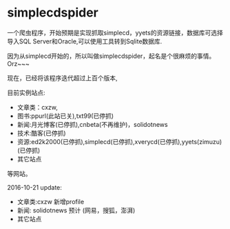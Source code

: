 simplecdspider
============

一个爬虫程序，开始预期是实现抓取simplecd，yyets的资源链接，数据库可选择导入SQL Server和Oracle,可以使用工具转到Sqlite数据库.<br/>

因为从simplecd开始的，所以叫做simplecdspider，起名是个很麻烦的事情。Orz~~~

现在，已经将该程序迭代超过上百个版本,

目前实例站点:
* 文章类：cxzw,
* 图书:ppurl(此站已关),txt99(已停抓)
* 新闻:月光博客(已停抓),cnbeta(不再维护)，solidotnews
* 技术:酷客(已停抓)
* 资源:ed2k2000(已停抓),simplecd(已停抓),xverycd(已停抓),yyets(zimuzu)(已停抓)
* 其它站点

等网站。

2016-10-21 update:
* 文章类:cxzw 新增profile
* 新闻: solidotnews 预计 (网易，搜狐，澎湃)
* 其它站点


